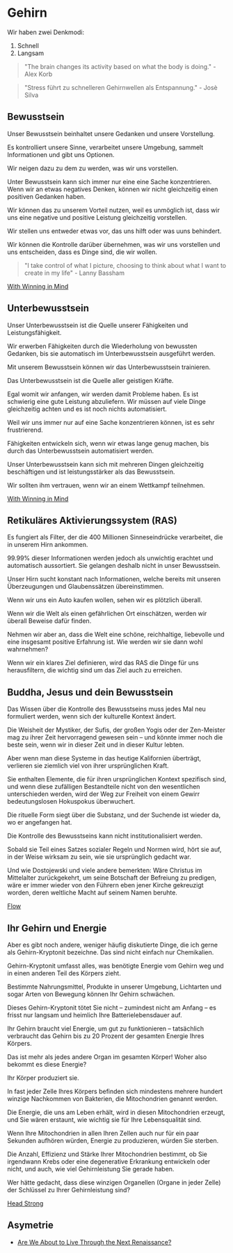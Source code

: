 # Gehirn

Wir haben zwei Denkmodi: 

1. Schnell
2. Langsam

> "The brain changes its activity based on what the body is doing." - Alex Korb

> "Stress führt zu schnelleren Gehirnwellen als Entspannung." - Josè Silva

## Bewusstsein

Unser Bewusstsein beinhaltet unsere Gedanken und unsere Vorstellung. 

Es kontrolliert unsere Sinne, verarbeitet unsere Umgebung, sammelt Informationen und gibt uns Optionen.

Wir neigen dazu zu dem zu werden, was wir uns vorstellen.

Unter Bewusstsein kann sich immer nur eine eine Sache konzentrieren. Wenn wir an etwas negatives Denken, können wir nicht gleichzeitig einen positiven Gedanken haben.

Wir können das zu unserem Vorteil nutzen, weil es unmöglich ist, dass wir uns eine negative und positive Leistung gleichzeitig vorstellen.

Wir stellen uns entweder etwas vor, das uns hilft oder was uuns behindert.

Wir können die Kontrolle darüber übernehmen, was wir uns vorstellen und uns entscheiden, dass es Dinge sind, die wir wollen.

> "I take control of what I picture, choosing to think about what I want to create in my life" - Lanny Bassham

[With Winning in Mind](https://www.goodreads.com/book/show/208926.With_Winning_in_Mind)

## Unterbewusstsein

Unser Unterbewusstsein ist die Quelle unserer Fähigkeiten und Leistungsfähigkeit.

Wir erwerben Fähigkeiten durch die Wiederholung von bewussten Gedanken, bis sie automatisch im Unterbewusstsein ausgeführt werden.

Mit unserem Bewusstsein können wir das Unterbewusstsein trainieren.

Das Unterbewusstsein ist die Quelle aller geistigen Kräfte.

Egal womit wir anfangen, wir werden damit Probleme haben. Es ist schwierig eine gute Leistung abzuliefern. Wir müssen auf viele Dinge gleichzeitig achten und es ist noch nichts automatisiert.

Weil wir uns immer nur auf eine Sache konzentrieren können, ist es sehr frustrierend.

Fähigkeiten entwickeln sich, wenn wir etwas lange genug machen, bis durch das Unterbewusstsein automatisiert werden.

Unser Unterbewusstsein kann sich mit mehreren Dingen gleichzeitig beschäftigen und ist leistungsstärker als das Bewusstsein.

Wir sollten ihm vertrauen, wenn wir an einem Wettkampf teilnehmen.

[With Winning in Mind](https://www.goodreads.com/book/show/208926.With_Winning_in_Mind)

## Retikuläres Aktivierungssystem (RAS)

Es fungiert als Filter, der die 400 Millionen Sinneseindrücke verarbeitet, die in unserem Hirn ankommen. 

99.99% dieser Informationen werden jedoch als unwichtig erachtet und automatisch aussortiert. Sie gelangen deshalb nicht in unser Bewusstsein.

Unser Hirn sucht konstant nach Informationen, welche bereits mit unseren Überzeugungen und Glaubenssätzen übereinstimmen.

Wenn wir uns ein Auto kaufen wollen, sehen wir es plötzlich überall.

Wenn wir die Welt als einen gefährlichen Ort einschätzen, werden wir überall Beweise dafür finden. 

Nehmen wir aber an, dass die Welt eine schöne, reichhaltige, liebevolle und eine insgesamt positive Erfahrung ist. Wie werden wir sie dann wohl wahrnehmen?

Wenn wir ein klares Ziel definieren, wird das RAS die Dinge für uns herausfiltern, die wichtig sind um das Ziel auch zu erreichen.

## Buddha, Jesus und dein Bewusstsein

Das Wissen über die Kontrolle des Bewusstseins muss jedes Mal neu formuliert werden, wenn sich der kulturelle Kontext ändert. 

Die Weisheit der Mystiker, der Sufis, der großen Yogis oder der Zen-Meister mag zu ihrer Zeit hervorragend gewesen sein – und könnte immer noch die beste sein, wenn wir in dieser Zeit und in dieser Kultur lebten. 

Aber wenn man diese Systeme in das heutige Kalifornien überträgt, verlieren sie ziemlich viel von ihrer ursprünglichen Kraft. 

Sie enthalten Elemente, die für ihren ursprünglichen Kontext spezifisch sind, und wenn diese zufälligen Bestandteile nicht von den wesentlichen unterschieden werden, wird der Weg zur Freiheit von einem Gewirr bedeutungslosen Hokuspokus überwuchert. 

Die rituelle Form siegt über die Substanz, und der Suchende ist wieder da, wo er angefangen hat.

Die Kontrolle des Bewusstseins kann nicht institutionalisiert werden. 

Sobald sie Teil eines Satzes sozialer Regeln und Normen wird, hört sie auf, in der Weise wirksam zu sein, wie sie ursprünglich gedacht war.

Und wie Dostojewski und viele andere bemerkten: Wäre Christus im Mittelalter zurückgekehrt, um seine Botschaft der Befreiung zu predigen, wäre er immer wieder von den Führern eben jener Kirche gekreuzigt worden, deren weltliche Macht auf seinem Namen beruhte.

[Flow](https://www.goodreads.com/book/show/66354.Flow)

## Ihr Gehirn und Energie

Aber es gibt noch andere, weniger häufig diskutierte Dinge, die ich gerne als Gehirn-Kryptonit bezeichne. Das sind nicht einfach nur Chemikalien. 

Gehirn-Kryptonit umfasst alles, was benötigte Energie vom Gehirn weg und in einen anderen Teil des Körpers zieht. 

Bestimmte Nahrungsmittel, Produkte in unserer Umgebung, Lichtarten und sogar Arten von Bewegung können Ihr Gehirn schwächen. 

Dieses Gehirn-Kryptonit tötet Sie nicht – zumindest nicht am Anfang – es frisst nur langsam und heimlich Ihre Batterielebensdauer auf.

Ihr Gehirn braucht viel Energie, um gut zu funktionieren – tatsächlich verbraucht das Gehirn bis zu 20 Prozent der gesamten Energie Ihres Körpers. 

Das ist mehr als jedes andere Organ im gesamten Körper! Woher also bekommt es diese Energie? 

Ihr Körper produziert sie. 

In fast jeder Zelle Ihres Körpers befinden sich mindestens mehrere hundert winzige Nachkommen von Bakterien, die Mitochondrien genannt werden. 

Die Energie, die uns am Leben erhält, wird in diesen Mitochondrien erzeugt, und Sie wären erstaunt, wie wichtig sie für Ihre Lebensqualität sind. 

Wenn Ihre Mitochondrien in allen Ihren Zellen auch nur für ein paar Sekunden aufhören würden, Energie zu produzieren, würden Sie sterben. 

Die Anzahl, Effizienz und Stärke Ihrer Mitochondrien bestimmt, ob Sie irgendwann Krebs oder eine degenerative Erkrankung entwickeln oder nicht, und auch, wie viel Gehirnleistung Sie gerade haben. 

Wer hätte gedacht, dass diese winzigen Organellen (Organe in jeder Zelle) der Schlüssel zu Ihrer Gehirnleistung sind?

[Head Strong](https://www.goodreads.com/book/show/30653985-head-strong)

## Asymetrie

- [Are We About to Live Through the Next Renaissance?](https://www.youtube.com/watch?v=Fmt6GJMCuX8)

